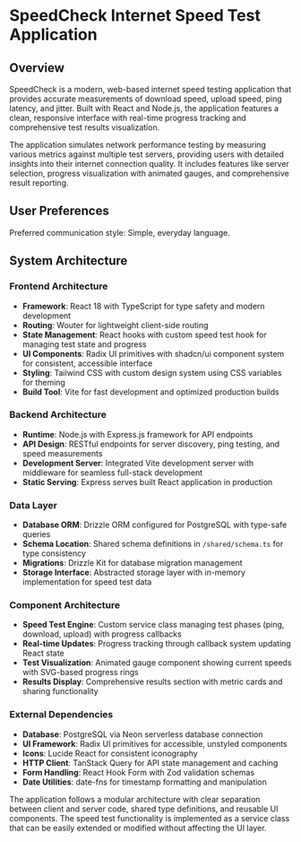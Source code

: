 # SpeedCheck Internet Speed Test Application

## Overview

SpeedCheck is a modern, web-based internet speed testing application that provides accurate measurements of download speed, upload speed, ping latency, and jitter. Built with React and Node.js, the application features a clean, responsive interface with real-time progress tracking and comprehensive test results visualization.

The application simulates network performance testing by measuring various metrics against multiple test servers, providing users with detailed insights into their internet connection quality. It includes features like server selection, progress visualization with animated gauges, and comprehensive result reporting.

## User Preferences

Preferred communication style: Simple, everyday language.

## System Architecture

### Frontend Architecture
- **Framework**: React 18 with TypeScript for type safety and modern development
- **Routing**: Wouter for lightweight client-side routing
- **State Management**: React hooks with custom speed test hook for managing test state and progress
- **UI Components**: Radix UI primitives with shadcn/ui component system for consistent, accessible interface
- **Styling**: Tailwind CSS with custom design system using CSS variables for theming
- **Build Tool**: Vite for fast development and optimized production builds

### Backend Architecture
- **Runtime**: Node.js with Express.js framework for API endpoints
- **API Design**: RESTful endpoints for server discovery, ping testing, and speed measurements
- **Development Server**: Integrated Vite development server with middleware for seamless full-stack development
- **Static Serving**: Express serves built React application in production

### Data Layer
- **Database ORM**: Drizzle ORM configured for PostgreSQL with type-safe queries
- **Schema Location**: Shared schema definitions in `/shared/schema.ts` for type consistency
- **Migrations**: Drizzle Kit for database migration management
- **Storage Interface**: Abstracted storage layer with in-memory implementation for speed test data

### Component Architecture
- **Speed Test Engine**: Custom service class managing test phases (ping, download, upload) with progress callbacks
- **Real-time Updates**: Progress tracking through callback system updating React state
- **Test Visualization**: Animated gauge component showing current speeds with SVG-based progress rings
- **Results Display**: Comprehensive results section with metric cards and sharing functionality

### External Dependencies
- **Database**: PostgreSQL via Neon serverless database connection
- **UI Framework**: Radix UI primitives for accessible, unstyled components
- **Icons**: Lucide React for consistent iconography
- **HTTP Client**: TanStack Query for API state management and caching
- **Form Handling**: React Hook Form with Zod validation schemas
- **Date Utilities**: date-fns for timestamp formatting and manipulation

The application follows a modular architecture with clear separation between client and server code, shared type definitions, and reusable UI components. The speed test functionality is implemented as a service class that can be easily extended or modified without affecting the UI layer.